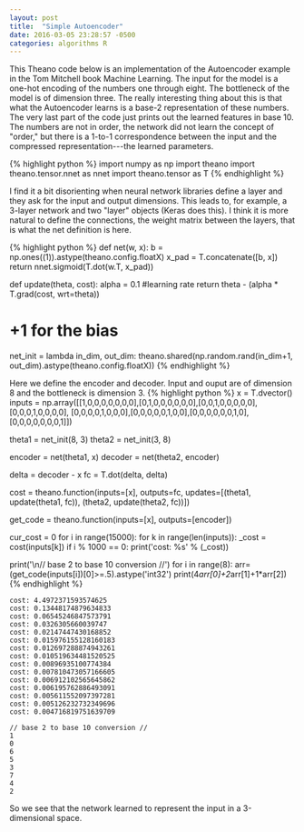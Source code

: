 ```yaml
---
layout: post
title:  "Simple Autoencoder"
date: 2016-03-05 23:28:57 -0500
categories: algorithms R 
---
```


This Theano code below is an implementation of the Autoencoder example in the Tom Mitchell book Machine Learning.
The input for the model is a one-hot encoding of the numbers one through eight. The bottleneck of the model
is of dimension three. The really interesting thing about this is that what the Autoencoder learns is a base-2 
representation of these numbers. The very last part of the code just prints out the learned features in 
base 10. The numbers are not in order, the network did not learn the concept of "order," but there is a 
1-to-1 correspondence between the input and the compressed representation---the learned parameters. 

{% highlight python %}
import numpy as np
import theano
import theano.tensor.nnet as nnet
import theano.tensor as T
{% endhighlight %}

I find it a bit disorienting when neural network libraries define a layer and they ask for the input and
output dimensions. This leads to, for example, a 3-layer network and two "layer" objects (Keras does this).
I think it is more natural to define the connections, the weight matrix between the layers, that is what the
net definition is here. 

{% highlight python %}
def net(w, x):
    b = np.ones((1)).astype(theano.config.floatX)
    x_pad = T.concatenate([b, x])
    return nnet.sigmoid(T.dot(w.T, x_pad))


def update(theta, cost):
    alpha = 0.1 #learning rate
    return theta - (alpha * T.grad(cost, wrt=theta))


# +1 for the bias
net_init = lambda in_dim, out_dim: theano.shared(np.random.rand(in_dim+1, out_dim).astype(theano.config.floatX))
{% endhighlight %}

Here we define the encoder and decoder. Input and ouput are of dimension 8 and the bottleneck is dimension 3.
{% highlight python %}
x = T.dvector()
inputs = np.array([[1,0,0,0,0,0,0,0],[0,1,0,0,0,0,0,0],[0,0,1,0,0,0,0,0],[0,0,0,1,0,0,0,0],
                   [0,0,0,0,1,0,0,0],[0,0,0,0,0,1,0,0],[0,0,0,0,0,0,1,0],[0,0,0,0,0,0,0,1]]) 

theta1 = net_init(8, 3)
theta2 = net_init(3, 8)

encoder = net(theta1, x) 
decoder = net(theta2, encoder) 

delta = decoder - x
fc = T.dot(delta, delta)

cost = theano.function(inputs=[x], outputs=fc, 
                       updates=[(theta1, update(theta1, fc)),
                                (theta2, update(theta2, fc))])

get_code = theano.function(inputs=[x], outputs=[encoder])

cur_cost = 0
for i in range(15000):
    for k in range(len(inputs)):
        _cost = cost(inputs[k]) 
    if i % 1000 == 0: 
        print('cost: %s' % (_cost))

print('\n// base 2 to base 10 conversion //')
for i in range(8):
    arr=(get_code(inputs[i])[0]>=.5).astype('int32')
    print(4*arr[0]+2*arr[1]+1*arr[2])
{% endhighlight %}

    cost: 4.4972371593574625
    cost: 0.13448174879634833
    cost: 0.06545246847573791
    cost: 0.0326305660039747
    cost: 0.02147447430168852
    cost: 0.015976155128160183
    cost: 0.012697288874943261
    cost: 0.010519634481520525
    cost: 0.00896935100774384
    cost: 0.007810473057166605
    cost: 0.006912102565645862
    cost: 0.006195762886493091
    cost: 0.005611552097397281
    cost: 0.005126232732349696
    cost: 0.004716819751639709
    
    // base 2 to base 10 conversion //
    1
    0
    6
    5
    3
    7
    4
    2

So we see that the network learned to represent the input in a 3-dimensional space.